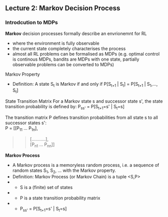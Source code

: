 ## Lecture 2: Markov Decision Process
### Introdcution to MDPs
**Markov** decision processes formally describe an envrionemnt for RL
- where the environment is fully observable
- the current state completely characterises the process
- almost all RL problems can be formalised as MDPs (e.g. optimal control is continous MDPs, bandits are MDPs with one state, partially observable problems can be converted to MDPs)

Markov Property
- Definition:
A state S<sub>t</sub> is Markov if and only if
P[S<sub>t+1</sub> | S<sub>t</sub>] = P[S<sub>t+1</sub> | S<sub>1</sub>,..., S<sub>t</sub>]

State Transition Matrix
For a Markov state s and successor state s', the state transition probability is defined by:
P<sub>ss'</sub> = P[S<sub>t+1</sub>=s' | S<sub>t</sub>=s]

The transition matrix P defines transition probabilities from all state s to all successor states s': \
P = [[P<sub>11</sub> ... P<sub>1n</sub>], 
  >> [...........], \
  >> [P<sub>n1</sub> ... P<sub>nn</sub>]] 

**Markov Process**
- A Markov process is a memoryless random process, i.e. a sequence of random states S<sub>1</sub>, S<sub>2</sub>, ... with the Markov property.
- Definition:
Markov Process (or Markov Chain) is a tuple <S,P>
- - S is a (finite) set of states
- - P is a state transition probability matrix
- - P<sub>ss'</sub> = P[S<sub>t+1</sub>=s' | S<sub>t</sub>=s]


 

 
